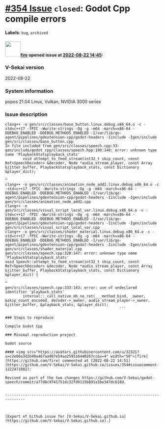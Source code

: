 # [\#354 Issue](https://github.com/V-Sekai/V-Sekai.github.io/issues/354) `closed`: Godot Cpp compile errors
**Labels**: `bug`, `archived`


#### <img src="https://avatars.githubusercontent.com/u/32321?u=c2e06a3d2b49a467aa907e54aa259516440267cc&v=4" width="50">[fire](https://github.com/fire) opened issue at [2022-08-22 14:45](https://github.com/V-Sekai/V-Sekai.github.io/issues/354):

### V-Sekai version

2022-08-22

### System information

popos 21.04 Linux, Vulkan, NVIDIA 3000 series

### Issue description

```
clang++ -o gen/src/classes/base_button.linux.debug.x86_64.o -c -std=c++17 -fPIC -Wwrite-strings -Og -g -m64 -march=x86-64 -DDEBUG_ENABLED -DDEBUG_METHODS_ENABLED -I/var/lib/go-agent/pipelines/gdextension-cpp/godot-headers -Iinclude -Igen/include gen/src/classes/base_button.cpp
In file included from gen/src/classes/speech.cpp:33:
gen/include/godot_cpp/classes/speech.hpp:100:140: error: unknown type name 'PlaybackStatsplayback_stats'
        void attempt_to_feed_stream(int32_t skip_count, const Ref<SpeechDecoder> &decoder, Node *audio_stream_player, const Array &jitter_buffer, PlaybackStatsplayback_stats, const Dictionary &player_dict);
                                                                                                                                                  ^
clang++ -o gen/src/classes/animation_node_add2.linux.debug.x86_64.o -c -std=c++17 -fPIC -Wwrite-strings -Og -g -m64 -march=x86-64 -DDEBUG_ENABLED -DDEBUG_METHODS_ENABLED -I/var/lib/go-agent/pipelines/gdextension-cpp/godot-headers -Iinclude -Igen/include gen/src/classes/animation_node_add2.cpp
clang++ -o gen/src/classes/visual_script_local_var.linux.debug.x86_64.o -c -std=c++17 -fPIC -Wwrite-strings -Og -g -m64 -march=x86-64 -DDEBUG_ENABLED -DDEBUG_METHODS_ENABLED -I/var/lib/go-agent/pipelines/gdextension-cpp/godot-headers -Iinclude -Igen/include gen/src/classes/visual_script_local_var.cpp
clang++ -o gen/src/classes/shader_material.linux.debug.x86_64.o -c -std=c++17 -fPIC -Wwrite-strings -Og -g -m64 -march=x86-64 -DDEBUG_ENABLED -DDEBUG_METHODS_ENABLED -I/var/lib/go-agent/pipelines/gdextension-cpp/godot-headers -Iinclude -Igen/include gen/src/classes/shader_material.cpp
gen/src/classes/speech.cpp:328:147: error: unknown type name 'PlaybackStatsplayback_stats'
void Speech::attempt_to_feed_stream(int32_t skip_count, const Ref<SpeechDecoder> &decoder, Node *audio_stream_player, const Array &jitter_buffer, PlaybackStatsplayback_stats, const Dictionary &player_dict) {
                                                                                                                                                  ^
gen/src/classes/speech.cpp:333:143: error: use of undeclared identifier 'playback_stats'
        internal::_call_native_mb_no_ret(___method_bind, _owner, &skip_count_encoded, decoder->_owner, audio_stream_player->_owner, &jitter_buffer, &playback_stats, &player_dict);
                                                    ```

### Steps to reproduce

Compile Godot Cpp

### Minimal reproduction project

Godot source

#### <img src="https://avatars.githubusercontent.com/u/32321?u=c2e06a3d2b49a467aa907e54aa259516440267cc&v=4" width="50">[fire](https://github.com/fire) commented at [2022-08-22 14:51](https://github.com/V-Sekai/V-Sekai.github.io/issues/354#issuecomment-1222471802):

Revised as part of the two changes https://github.com/V-Sekai/godot-speech/commit/a77d8c9741751dc32fd0115b891a1be347dc618d.


-------------------------------------------------------------------------------



[Export of Github issue for [V-Sekai/V-Sekai.github.io](https://github.com/V-Sekai/V-Sekai.github.io).]
